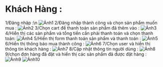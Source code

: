 # Khách Hàng : 
1/Đăng nhập :\n
![Ảnh1](https://github.com/lethanhtoan8422/week_03_www/assets/144576370/75f21cac-7b6e-442f-b41a-1f6cf0fcf6cc)
2/Đăng nhập thành công và chọn sản phẩm muốn mua : 
![Ảnh2](https://github.com/lethanhtoan8422/week_03_www/assets/144576370/5a78126f-874f-461a-8e59-63dbe2143b55)
3/Chọn cart để thanh toán sản phẩm đã thêm vào : 
![Ảnh3](https://github.com/lethanhtoan8422/week_03_www/assets/144576370/6b329427-3d79-4175-bf78-4c0cd3da9893)
4/Hiển thị các sản phẩm và tổng tiền cần phải thanh toán và chọn thanh toán: 
![Ảnh4](https://github.com/lethanhtoan8422/week_03_www/assets/144576370/c86896bf-333e-4e3f-af7d-ff705671f4b8)
5/Hiển thị form thanh toán sản phẩm và thanh toán : 
![Ảnh5](https://github.com/lethanhtoan8422/week_03_www/assets/144576370/623346eb-dedb-407f-b43f-f8654aa530d9)
6/Hiển thị thông báo mua thành công : 
![Ảnh6](https://github.com/lethanhtoan8422/week_03_www/assets/144576370/378cf881-a385-4720-adb9-827f11dc5324)
7/Chọn user và hiển thị thông tin khách hàng : 
![Ảnh7](https://github.com/lethanhtoan8422/week_03_www/assets/144576370/50b95c13-8dfd-4cb4-aebc-ea6b1339f0b7)
8/Cập nhật thông tin người dùng :
![Ảnh8](https://github.com/lethanhtoan8422/week_03_www/assets/144576370/cf88f398-48c2-4814-b7fb-72b6d4b43620)
9/chọn đơn hàng đã đặt và hiển thị các sản phẩm đã được đặt hàng : 
![Ảnh9](https://github.com/lethanhtoan8422/week_03_www/assets/144576370/e949b1be-7093-4aaf-ac6e-69c801f5f278)
![Ảnh10](https://github.com/lethanhtoan8422/week_03_www/assets/144576370/05b9bc51-5708-4b75-86ef-b18d8b1ef7a1)
